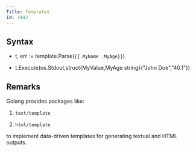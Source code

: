 ```yaml
---
Title: Templates
Id: 1402
---
```

## Syntax
- t, err := template.Parse(`{{.MyName .MyAge}}`)

- t.Execute(os.Stdout,struct{MyValue,MyAge string}{"John Doe","40.1"})

## Remarks
Golang provides packages like:

 1. `text/template`

 2. `html/template`

to implement data-driven templates for generating textual and HTML outputs.
